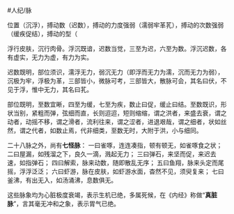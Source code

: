 #人纪/脉 


位置（沉浮），搏动数（迟数），搏动的力度强弱（濡弱牢革芤），搏动的次数强弱（缓疾促结），搏动的型（


浮行皮肤，沉行肉骨。浮沉既谙，迟数当觉，三至为迟，六至为数。浮沉迟数，各有虚实，无力为虚，有力为实。

迟数既明，部位须识，濡浮无力，弱沉无力（即浮而无力为濡，沉而无力为弱），沉极为牢，浮极为革，三部皆小，微脉可考，三部皆大，散脉可会，其名曰伏，不见于浮，惟中无力，其名曰芤。

部位既明，至数宜晰，四至为缓，七至为疾，数止曰促，缓止曰结。至数既识，形状当别，紧粗而弹，弦细而直，长则迢迢，短则缩缩，谓之洪者，来盛去衰，谓之动者，动摇不移，谓之滑者，流利往来，谓之涩者，进退艰哉，谓之细者，状如丝然，谓之代者，如数止焉，代非细类，至数无时，大附于洪，小与细同。


二十八脉之外，尚有**七怪脉**：
一曰雀啄，连连凑指，顿有顿无，如雀啄食之状；
二曰屋漏，如残溜之下，良久一滴，溅起无力；
三曰弹石，来坚而促，来迟去速，如指弹石；
四曰解索，脉来动数，随即散乱无序；
五曰鱼翔，脉来头定而尾摇，浮浮泛泛；
六曰虾游，脉在皮肤，如虾游水面，杳然不见，须臾复来；
七曰釜沸，有出无入，如汤涌沸，息数俱无。


这些脉象均为心脏极度衰竭，表示生机已绝，多属死候，在《内经》称做“**真脏脉**”，言其毫无冲和之象，表示胃气已绝。
